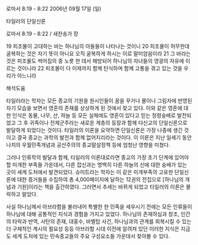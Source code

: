 로마서 8:19 - 8:22 
2006년 09월 17일 (일)

타일러의 단일신론



로마서 8:19 - 8:22 / 새찬송가  장


19 피조물이 고대하는 바는 하나님의 아들들이 나타나는 것이니 20 피조물이 허무한데 굴복하는 것은 자기 뜻이 아니요 오직 굴복하게 하시는 이로 말미암음이라 21 그 바라는 것은 피조물도 썩어짐의 종 노릇 한 데서 해방되어 하나님의 자녀들의 영광의 자유에 이르는 것이니라 22 피조물이 다 이제까지 함께 탄식하며 함께 고통을 겪고 있는 것을 우리가 아느니라

해석도움





타일러라는 학자는 모든 종교의 기원을 원시인들이 꿈을 꾸거나 물이나 그림자에 반영된 자기 모습을 보면서 영혼의 존재를 상상하게 된 것에서 찾고 있다. 이와 같은 영혼에 대한 인식은 동물, 나무, 산, 하늘 등 모든 실체에도 영혼이 있다고 믿는 정령숭배로 발전되었고 그 후 귀족이나 전제군주라는 새로운 계층의 등장과 함께 다신교의 단일신론으로 발달하게 되었다는 것이다. 타일러의 이론을 요약하면 단일신론은 가장 나중에 생긴 것이고 결국 종교는 과학의 발전과 함께 없어지리라는 것이다. 이 이론은 지난 일세기 동안 나치의 우월민족개념과 공산주의의 종교말살정책 등에 엄청난 영향을 미쳤다. 

그러나 인류학의 발달과 함께, 타일러의 이론대로라면 종교의 가장 초기 단계에 있어야 할 미개한 부족들 가운데서, 다른 잡신과는 명백히 다른 하늘의 신에 대한 숭배가 있는 곳이 세계 도처에서 발견되었다. 슈미트라는 학자는 이 같은 미개부족의 고유한 단일신론에 대한 증거들을 수집하여 총 4,000페이지에 달하는 12권의 전집으로 [하나님의 개념과 기원]이라는 책을 출간하였다. 그러면서 추세는 바뀌게 되었고 타일러의 이론은 몰락하고 말았다. 

사실 하나님께서 아브라함을 불러내어 특별한 한 민족을 세우시기 전에는 모든 인류들이 하나님에 대해 공통적인 지식과 경험을 가지고 있었다. 하나님의 존재하심과 창조, 인간의 타락과 반역, 사탄의 존재, 대홍수, 바벨탑 사건, 하나님과의 관계를 회복시킬 수 있는 더 구체적인 계시의 필요성 등등 아브라함 시대 이전에 알려져 있던 이러한 지식은 지금도 세계 도처에 있는 민속종교들의 주요 구성요소들 가운데서 찾아볼 수 있다.